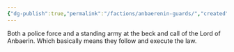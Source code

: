 ```yaml
---
{"dg-publish":true,"permalink":"/factions/anbaerenin-guards/","created":"2024-11-15T17:41:13.848-08:00","updated":"2025-01-27T20:22:26.568-08:00"}
---
```


Both a police force and a standing army at the beck and call of the Lord of Anbaerin. Which basically means they follow and execute the law.